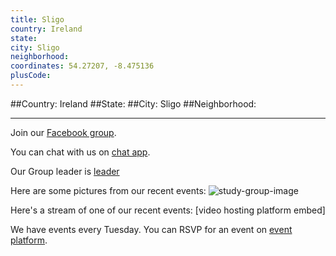 ```yaml
---
title: Sligo
country: Ireland
state: 
city: Sligo
neighborhood: 
coordinates: 54.27207, -8.475136
plusCode:
---
```


##Country: Ireland
##State: 
##City: Sligo
##Neighborhood: 
*****
Join our [Facebook group](https://www.facebook.com/groups/free.code.camp.sligo).

You can chat with us on [chat app]().

Our Group leader is [leader]()

Here are some pictures from our recent events:
![study-group-image]()

Here's a stream of one of our recent events:
[video hosting platform embed]

We have events every Tuesday. You can RSVP for an event on [event platform]().
